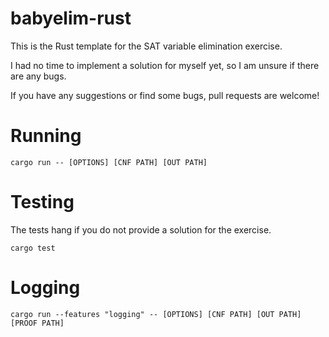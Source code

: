 # babyelim-rust

This is the Rust template for the SAT variable elimination exercise.

I had no time to implement a solution for myself yet, so I am unsure if there are any bugs.

If you have any suggestions or find some bugs, pull requests are welcome!

# Running

```
cargo run -- [OPTIONS] [CNF PATH] [OUT PATH]
```

# Testing

The tests hang if you do not provide a solution for the exercise.

```
cargo test
```

# Logging

```
cargo run --features "logging" -- [OPTIONS] [CNF PATH] [OUT PATH] [PROOF PATH]
```
